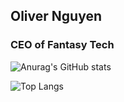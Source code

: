 ## Oliver Nguyen

### CEO of Fantasy Tech

![Anurag's GitHub stats](https://github-readme-stats.vercel.app/api?username=kvanux&show_icons=true&icons=true&theme=ambient_gradient&locale=cn&rank_icon=github&card_width=640)

![Top Langs](https://github-readme-stats.vercel.app/api/top-langs/?username=kvanux&size_weight=0.5&count_weight=0.5&layout=compact&hide=css,html&custom_title=最常用的编程语言&card_width=640)
